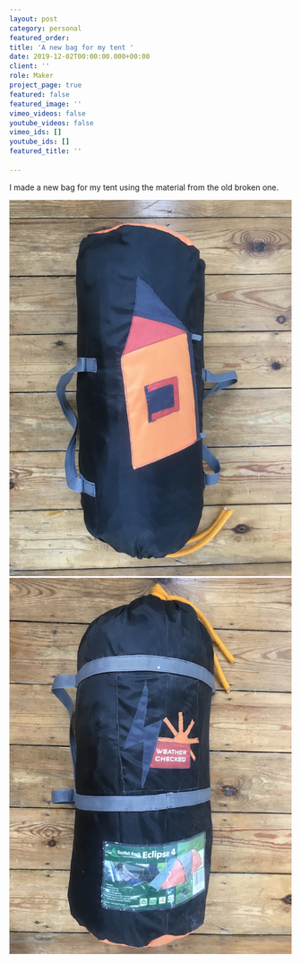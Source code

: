 ```yaml
---
layout: post
category: personal
featured_order: 
title: 'A new bag for my tent '
date: 2019-12-02T00:00:00.000+00:00
client: ''
role: Maker
project_page: true
featured: false
featured_image: ''
vimeo_videos: false
youtube_videos: false
vimeo_ids: []
youtube_ids: []
featured_title: ''

---
```

I made a new bag for my tent using the material from the old broken one. 

![](/uploads/img-5713.jpg)![](/uploads/img_5714.jpg)